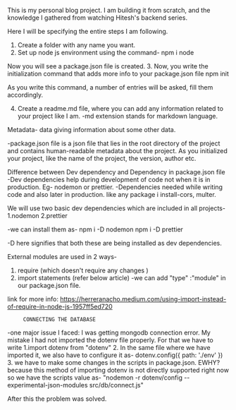 This is my personal blog project. I am building it from scratch, and the knowledge I gathered from watching Hitesh's backend series.

Here I will be specifying the entire steps I am following.

1. Create a folder with any name you want.
2. Set up node js environment using the command-
            npm i node

Now you will see a package.json file is created.
3. Now, you write the initialization command that adds more info to your package.json file
            npm init

As you write this command, a number of entries will be asked, fill them accordingly.

4. Create a readme.md file, where you can add any information related to your project like I am.
   -md extension stands for markdown language.

Metadata- data giving information about some other data.

-package.json file is a json file that lies in the root directory of the project and contains human-readable metadata about the project. 
As you initialized your project, like the name of the project, the version, author etc.

Difference between Dev dependency and Dependency in package.json file
-Dev dependencies help during development of code not when it is in production. Eg- nodemon or prettier.
-Dependencies needed while writing code and also later in production. like any package i install-cors, multer.

We will use two basic dev dependencies which are included in all projects-
         1.nodemon
         2.prettier
      
-we can install them as-
         npm i -D nodemon 
         npm i -D prettier

-D here signifies that both these are being installed as dev dependencies.

External modules are used in 2 ways-
   1. require (which doesn't require any changes )
   2. import statements (refer below article)
   -we can add "type"
:"module" in our package.json file.

link for more info: https://herreranacho.medium.com/using-import-instead-of-require-in-node-js-1957ff5ed720

         CONNECTING THE DATABASE
-one major issue I faced:
I was getting mongodb connection error. My mistake I had not imported the dotenv file properly. For that we have to write
         1.import dotenv from "dotenv"
         2. In the same file where we have imported it, we also have to configure it as-
         dotenv.config({
            path: './env'
         })
         3. we have to make some changes in the scripts in package.json. EWHY? because this method of importing dotenv is not directly supported right now so we have the scripts value as-
"nodemon -r dotenv/config --experimental-json-modules src/db/connect.js"

After this the problem was solved.

